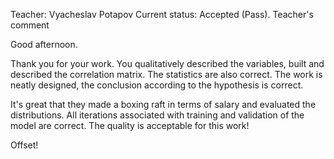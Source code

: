 Teacher: Vyacheslav Potapov
Current status: Accepted (Pass).
Teacher's comment

Good afternoon.

Thank you for your work.
You qualitatively described the variables, built and described the correlation matrix.
The statistics are also correct.
The work is neatly designed, the conclusion according to the hypothesis is correct.

It's great that they made a boxing raft in terms of salary and evaluated the distributions.
All iterations associated with training and validation of the model are correct. The quality is acceptable for this work!

Offset!